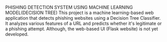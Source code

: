 PHISHING DETECTION SYSTEM USING MACHINE LEARNING MODEL(DECISION TREE)
This project is a machine learning-based web application that detects phishing websites using a Decision Tree Classifier. 
It analyzes various features of a URL and predicts whether it's legitimate or a phishing attempt.
Although, the web-based UI (Flask website) is not yet developed.
